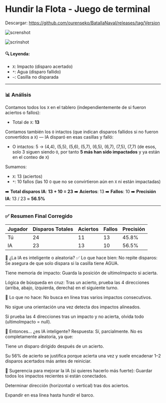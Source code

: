 # Hundir la Flota - Juego de terminal 

Descargar: https://github.com/ourenseko/BatallaNaval/releases/tag/Version

![screnshot](https://github.com/user-attachments/assets/e8927850-6f68-4785-bb35-7ff1dc48a92c)



![scrinshot](https://github.com/user-attachments/assets/230c1ce4-e847-4a40-b952-dc24efe95099)


#### 🔍 Leyenda:

* `X`: Impacto (disparo acertado)
* `*`: Agua (disparo fallido)
* `~`: Casilla no disparada

---

### 📊 Análisis 

Contamos todos los `X` en el tablero (independientemente de si fueron aciertos o fallos):

* Total de `X`: **13**

Contamos también los `O` intactos (que indican disparos fallidos si no fueron convertidos a `X`) — IA disparó en esas casillas y falló:

* O intactos: 5 → (4,4), (5,5), (5,6), (5,7), (6,5), (6,7), (7,5), (7,7)
  (de esos, solo 3 siguen siendo `O`, por tanto **5 más han sido impactados** y ya están en el conteo de `X`)

Sumamos:

* `X`: 13 (aciertos)
* `*`: 10 fallos (las 10 `O` que no se convirtieron aún en `X` ni están impactadas)

➡️ **Total disparos IA**: **13 + 10 = 23**
➡️ **Aciertos**: 13
➡️ **Fallos**: 10
➡️ **Precisión IA**: 13 / 23 ≈ **56.5%**

---

### ✅ Resumen Final Corregido

| Jugador | Disparos Totales | Aciertos | Fallos | Precisión |
| ------- | ---------------- | -------- | ------ | --------- |
| Tú      | 24               | 11       | 13     | 45.8%     |
| IA      | 23               | 13       | 10     | 56.5%     |



🧠 ¿La IA es inteligente o aleatoria?
✅ Lo que hace bien:
No repite disparos: Se asegura de que solo dispara si la casilla tiene AGUA.

Tiene memoria de impacto: Guarda la posición de ultimoImpacto si acierta.

Lógica de búsqueda en cruz: Tras un acierto, prueba las 4 direcciones (arriba, abajo, izquierda, derecha) en el siguiente turno.

🚫 Lo que no hace:
No busca en línea tras varios impactos consecutivos.

No sigue una orientación una vez detecta dos impactos alineados.

Si prueba las 4 direcciones tras un impacto y no acierta, olvida todo (ultimoImpacto = null).

🤖 Entonces... ¿es IA inteligente?
Respuesta: Sí, parcialmente. No es completamente aleatoria, ya que:

Tiene un disparo dirigido después de un acierto.

Su 56% de acierto se justifica porque acierta una vez y suele encadenar 1–2 disparos acertados más antes de reiniciar.

🧪 Sugerencia para mejorar la IA (si quieres hacerlo más fuerte):
Guardar todos los impactos recientes si están conectados.

Determinar dirección (horizontal o vertical) tras dos aciertos.

Expandir en esa línea hasta hundir el barco.



